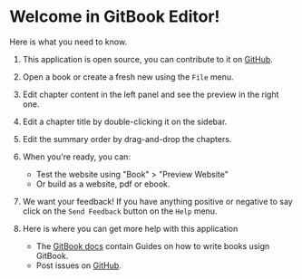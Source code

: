# Welcome in GitBook Editor!

Here is what you need to know.

1. This application is open source, you can contribute to it on [GitHub](https://github.com/GitbookIO/editor).

2. Open a book or create a fresh new using the `File` menu.

3. Edit chapter content in the left panel and see the preview in the right one.

4. Edit a chapter title by double-clicking it on the sidebar.

5. Edit the summary order by drag-and-drop the chapters.

7. When you're ready, you can:

   * Test the website using "Book" > "Preview Website"
   * Or build as a website, pdf or ebook.

8. We want your feedback! If you have anything positive or negative to say click
   on the `Send Feedback` button on the `Help` menu.

9. Here is where you can get more help with this application

   * The [GitBook docs](https://github.com/GitbookIO/gitbook) contain Guides on how to write books usign GitBook.
   * Post issues on [GitHub](https://github.com/FriendCode/codebox/issues).
